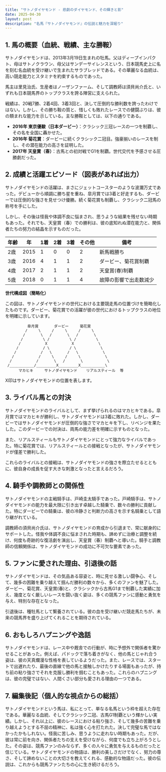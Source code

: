 ```yaml
---
title: "サトノダイヤモンド - 悲劇のダイヤモンド、その輝きと影"
date: 2025-04-30
layout: post
description: "名馬『サトノダイヤモンド』の伝説と魅力を深堀り"
---
```


## 1. 馬の概要（血統、戦績、主な勝鞍）

サトノダイヤモンドは、2013年3月19日生まれの牡馬。父はディープインパクト、母はサトノクラウン、母父はサンデーサイレンスという、日本競馬史上に名を刻む名血統を受け継いで生まれたサラブレッドである。その華麗なる血統は、高い競走能力とスタミナを約束するものであった。

馬主は里見治氏、生産者はノーザンファーム、そして調教師は須貝尚介氏と、いずれも日本競馬界のトップクラスを誇る陣営に支えられた。

戦績は、20戦7勝、2着4回、3着3回と、決して圧倒的な勝利数を誇ったわけではない。しかし、その勝ち鞍の質と、惜しくも敗れたレースでの健闘ぶりは、彼の類まれな能力を示している。主な勝鞍としては、以下の通りである。

* **2016年 東京優駿（日本ダービー）**：クラシック三冠レースの一つを制覇し、その名を全国に轟かせた。
* **2016年 菊花賞**：ダービーに続くクラシック二冠目。強豪揃いのレースを制し、その潜在能力の高さを証明した。
* **2017年 天皇賞（春）**：古馬との初対戦でG1を制覇。世代交代を予感させる圧勝劇だった。


## 2. 成績と活躍エピソード（図表があれば出力）

サトノダイヤモンドの活躍は、まさにジェットコースターのような波瀾万丈であった。デビューから順調に勝ち星を重ね、皐月賞では3着と好走するも、ダービーでは圧倒的な強さを見せつけ優勝。続く菊花賞も制覇し、クラシック二冠馬の称号を手にした。

しかし、その後は怪我や体調不良に悩まされ、思うような結果を残せない時期もあった。それでも、天皇賞（春）での勝利は、彼の底知れぬ潜在能力と、関係者たちの努力の結晶を示すものだった。

| 年齢 | 年 | 1着 | 2着 | 3着 | その他 | 備考 |
|---|---|---|---|---|---|---|
| 2歳 | 2015 | 1 | 0 | 0 | 2 | 新馬戦勝ち |
| 3歳 | 2016 | 4 | 1 | 1 | 2 | ダービー、菊花賞制覇 |
| 4歳 | 2017 | 2 | 1 | 1 | 2 | 天皇賞(春)制覇 |
| 5歳 | 2018 | 0 | 1 | 1 | 4 | 故障の影響で出走数減少 |


**世代構成図（簡略化）**

この図は、サトノダイヤモンドの世代における主要競走馬の位置づけを簡略化したものです。ダービー、菊花賞での活躍が彼の世代におけるトップクラスの地位を明確に示しています。

```
          皐月賞       ダービー     菊花賞
         /     \     /     \     /     \
        /       \   /       \   /       \
       /         \ /         \ /         \
      /           X           X           \
     /           / \         / \           \
    /           /   \       /   \           \
   /           /     \     /     \           \
  /           /       \   /       \           \
 /___________/_________X_________X___________\
      マカヒキ     サトノダイヤモンド    リアルスティール  等
```

X印はサトノダイヤモンドの位置を表します。


## 3. ライバル馬との対決

サトノダイヤモンドのライバルとして、まず挙げられるのはマカヒキである。皐月賞ではマカヒキが勝利し、サトノダイヤモンドは3着に敗れた。しかし、ダービーではサトノダイヤモンドが圧倒的な強さでマカヒキを下し、リベンジを果たした。このダービーでの対決は、両馬の能力差を明確に示すものとなった。

また、リアルスティールもサトノダイヤモンドにとって強力なライバルであった。特に菊花賞では、リアルスティールとの接戦となったが、サトノダイヤモンドが僅差で勝利した。

これらのライバルとの接戦は、サトノダイヤモンドの強さを際立たせるとともに、彼自身の成長を促す大きな刺激となったと言えるだろう。


## 4. 騎手や調教師との関係性

サトノダイヤモンドの主戦騎手は、戸崎圭太騎手であった。戸崎騎手は、サトノダイヤモンドの能力を最大限に引き出す卓越した騎乗で、数々の勝利に貢献した。特にダービーでの騎乗は、彼の冷静さと判断力の高さを示す名騎乗として語り継がれている。

調教師の須貝尚介氏は、サトノダイヤモンドの育成から引退まで、常に献身的にサポートした。怪我や体調不良に悩まされた時期も、諦めずに治療と調整を続け、何度も奇跡的な復活劇を演出し、天皇賞（春）制覇へと導いた。騎手と調教師の信頼関係は、サトノダイヤモンドの成功に不可欠な要素であった。


## 5. ファンに愛された理由、引退後の話

サトノダイヤモンドは、その気品ある容姿と、時に見せる激しい闘争心、そして、幾多の困難を乗り越えて掴んだ勝利の数々から、多くのファンを魅了した。ダービー、菊花賞、天皇賞(春)と、クラシックから古馬G1まで制覇した実績に加え、幾度となく厳しいレースを闘い抜く姿は、多くの競馬ファンに感動と勇気を与え、特別な存在となった。

引退後は、種牡馬として繋養されている。彼の血を受け継いだ競走馬たちが、未来の競馬界を盛り上げてくれることを期待されている。


## 6. おもしろハプニングや逸話

サトノダイヤモンドは、レース中や厩舎での行動が、時に予想外で関係者を驚かせることがあった。例えば、パドックで落ち着きがなく、他の馬とじゃれ合う姿は、彼の天真爛漫な性格を表しているようだった。また、レースでは、スタートで出遅れたり、最後の直線で他の馬と接触しかけたりする場面もあったが、持ち前の粘り強さでそれを克服し勝利を掴むこともあった。これらのハプニングは、彼の完璧ではない、人間くさい部分も愛される理由の一つである。


## 7. 編集後記（個人的な視点からの総括）

サトノダイヤモンドという馬は、私にとって、単なる名馬という枠を超えた存在である。華麗なる血統、そしてクラシック二冠、古馬G1制覇という輝かしい実績。しかし、それ以上に、彼のレースにおける粘り強さ、そして幾多の苦難を乗り越えようとする不屈の精神に、私は強く心を打たれた。決して完璧な馬ではなかったかもしれない。怪我に苦しみ、思うように走れない時期もあった。だが、彼は常に前を向き、関係者たちの支えを受けながら、何度でも立ち上がろうとした。その姿は、競馬ファンのみならず、多くの人々に勇気を与えるものだったと信じている。サトノダイヤモンドの物語は、勝利の美しさだけでなく、努力の尊さ、そして諦めないことの大切さを教えてくれる、感動的な物語だった。彼の伝説は、これからも競馬ファンたちの心に生き続けるだろう。
